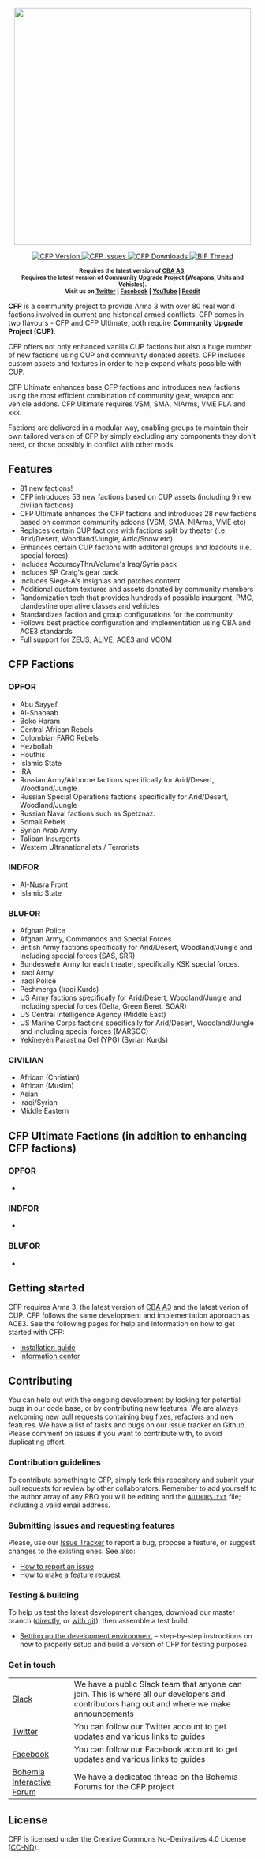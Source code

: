 <p align="center">
    <img src="https://github.com/tupolov/cfp/raw/master/extras/assets/logo/cfp_picture_black.png" width="480">
</p>

<p align="center">
    <a href="https://github.com/tupolov/cfp/releases/latest">
        <img src="https://img.shields.io/badge/Version-0.0.1-blue.svg?style=flat-square" alt="CFP Version">
    </a>
    <a href="https://github.com/tupolov/cfp/issues">
        <img src="https://img.shields.io/github/issues-raw/tupolov/CFP.svg?style=flat-square&label=Issues" alt="CFP Issues">
    </a>
    <a href="https://github.com/tupolov/cfp/releases">
        <img src="https://img.shields.io/github/downloads/tupolov/CFP/total.svg?style=flat-square&label=Downloads" alt="CFP Downloads">
    </a>
    <a href="TBC">
        <img src="https://img.shields.io/badge/BIF-Thread-lightgrey.svg?style=flat-square" alt="BIF Thread">
    </a>
</p>

<p align="center">
    <sup><strong>Requires the latest version of <a href="https://github.com/CBATeam/CBA_A3/releases">CBA A3</a>.<br/>Requires the latest version of Community Upgrade Project (Weapons, Units and Vehicles).<br/>Visit us on <a href="https://twitter.com/CFPMod">Twitter</a> | <a href="https://www.facebook.com/CFPMod">Facebook</a> | <a href="https://www.youtube.com/c/ACE3Mod">YouTube</a> | <a href="https://www.reddit.com/r/arma/search?q=CFP&restrict_sr=on&sort=new&t=all">Reddit</a></strong></sup>
</p>

**CFP** is a community project to provide Arma 3 with over 80 real world factions involved in current and historical armed conflicts. CFP comes in two flavours - CFP and CFP Ultimate, both require **Community Upgrade Project (CUP)**. 

CFP offers not only enhanced vanilla CUP factions but also a huge number of new factions using CUP and community donated assets. CFP includes custom assets and textures in order to help expand whats possible with CUP. 

CFP Ultimate enhances base CFP factions and introduces new factions using the most efficient combination of community gear, weapon and vehicle addons. CFP Ultimate requires VSM, SMA, NIArms, VME PLA and xxx. 

Factions are delivered in a modular way, enabling groups to maintain their own tailored version of CFP by simply excluding any components they don't need, or those possibly in conflict with other mods. 

## Features
- 81 new factions!
- CFP introduces 53 new factions based on CUP assets (including 9 new civilian factions)
- CFP Ultimate enhances the CFP factions and introduces 28 new factions based on common community addons (VSM, SMA, NIArms, VME etc)
- Replaces certain CUP factions with factions split by theater (i.e. Arid/Desert, Woodland/Jungle, Artic/Snow etc)
- Enhances certain CUP factions with additonal groups and loadouts (i.e. special forces)
- Includes AccuracyThruVolume's Iraq/Syria pack
- Includes SP Craig's gear pack
- Includes Siege-A's insignias and patches content
- Additional custom textures and assets donated by community members
- Randomization tech that provides hundreds of possible insurgent, PMC, clandestine operative classes and vehicles
- Standardizes faction and group configurations for the community
- Follows best practice configuration and implementation using CBA and ACE3 standards
- Full support for ZEUS, ALiVE, ACE3 and VCOM

## CFP Factions

### OPFOR
- Abu Sayyef
- Al-Shabaab
- Boko Haram
- Central African Rebels
- Colombian FARC Rebels
- Hezbollah
- Houthis
- Islamic State
- IRA
- Russian Army/Airborne factions specifically for Arid/Desert, Woodland/Jungle
- Russian Special Operations factions specifically for Arid/Desert, Woodland/Jungle
- Russian Naval factions such as Spetznaz.
- Somali Rebels
- Syrian Arab Army
- Taliban Insurgents
- Western Ultranationalists / Terrorists

### INDFOR
- Al-Nusra Front
- Islamic State

### BLUFOR
- Afghan Police
- Afghan Army, Commandos and Special Forces
- British Army factions specifically for Arid/Desert, Woodland/Jungle and including special forces (SAS, SRR)
- Bundeswehr Army for each theater, specifically KSK special forces.
- Iraqi Army
- Iraqi Police
- Peshmerga (Iraqi Kurds)
- US Army factions specifically for Arid/Desert, Woodland/Jungle and including special forces (Delta, Green Beret, SOAR)
- US Central Intelligence Agency (Middle East)
- US Marine Corps factions specifically for Arid/Desert, Woodland/Jungle and including special forces (MARSOC)
- Yekîneyên Parastina Gel (YPG) (Syrian Kurds)

### CIVILIAN
- African (Christian)
- African (Muslim)
- Asian
- Iraqi/Syrian
- Middle Eastern

## CFP Ultimate Factions (in addition to enhancing CFP factions)

### OPFOR
-

### INDFOR
-

### BLUFOR
-

## Getting started

CFP requires Arma 3, the latest version of <a href="https://github.com/CBATeam/CBA_A3/releases">CBA A3</a> and the latest verion of CUP. CFP follows the same development and implementation approach as ACE3. See the following pages for help and information on how to get started with CFP: 

- [Installation guide](https://ace3mod.com/wiki/user/installation-guide.html)
- [Information center](https://ace3mod.com/wiki/user/information-center.html)

## Contributing

You can help out with the ongoing development by looking for potential bugs in our code base, or by contributing new features. We are always welcoming new pull requests containing bug fixes, refactors and new features. We have a list of tasks and bugs on our issue tracker on Github. Please comment on issues if you want to contribute with, to avoid duplicating effort.

### Contribution guidelines

To contribute something to CFP, simply fork this repository and submit your pull requests for review by other collaborators. Remember to add yourself to the author array of any PBO you will be editing and the [`AUTHORS.txt`](https://github.com/tupolov/CFP/blob/master/AUTHORS.txt) file; including a valid email address.

### Submitting issues and requesting features

Please, use our [Issue Tracker](https://github.com/tupolov/CFP/issues) to report a bug, propose a feature, or suggest changes to the existing ones. See also:
- [How to report an issue](https://ace3mod.com/wiki/user/how-to-report-an-issue.html)
- [How to make a feature request](https://ace3mod.com/wiki/user/how-to-make-a-feature-request.html)

### Testing & building

To help us test the latest development changes, download our master branch ([directly](https://github.com/tupolov/CFP/archive/master.zip), or [with git](https://help.github.com/articles/fetching-a-remote/)), then assemble a test build:

- [Setting up the development environment](https://ace3mod.com/wiki/development/setting-up-the-development-environment.html) – step-by-step instructions on how to properly setup and build a version of CFP for testing purposes.

### Get in touch

<table>
  <tr>
    <td><a href="https://slackin.alivemod.com/">Slack</a></td>
    <td>We have a public Slack team that anyone can join. This is where all our developers and contributors hang out and where we make announcements</td>
  </tr>

  <tr>
    <td><a href="https://twitter.com/CFPMod">Twitter</a></td>
    <td>You can follow our Twitter account to get updates and various links to guides</td>
  </tr>
  <tr>
    <td><a href="https://www.facebook.com/CFPMod">Facebook</a></td>
    <td>You can follow our Facebook account to get updates and various links to guides</td>
  </tr>

  <tr>
    <td><a href="https://forums.bistudio.com/topic/TBC">Bohemia Interactive Forum</a></td>
    <td>We have a dedicated thread on the Bohemia Forums for the CFP project</td>
  </tr>  
</table>

## License

CFP is licensed under the Creative Commons No-Derivatives 4.0 License ([CC-ND](https://github.com/tupolov/CFP/blob/master/LICENSE)).

